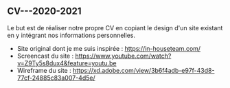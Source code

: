## CV---2020-2021

Le but est de réaliser notre propre CV en copiant le design d'un site existant en y intégrant nos informations personnelles.



- Site original dont je me suis inspirée : https://in-houseteam.com/
- Screencast du site : https://www.youtube.com/watch?v=Z9Ty5s8dux4&feature=youtu.be
- Wireframe du site : https://xd.adobe.com/view/3b6f4adb-e97f-43d8-77cf-24885c83a007-4d5e/

